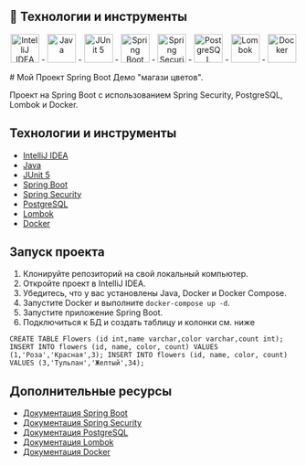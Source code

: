 ## :rocket: Технологии и инструменты

<p align="center">
 <a href="images/search?form=IARRTH&q=intellij+idea&first=1"><img src="https://th.bing.com/th?id=OSK.1092f43f0366fbf2d19494b8553ee2d8&w=148&h=148&c=7&o=6&dpr=1.1&pid=SANGAM" width="50" height="50" alt="IntelliJ IDEA"/></a>
- <a href="/images/search?view=detailV2&ccid=%2fLm%2fT3sc&id=0D2B1B2836C364BFBBA1E148C35EB983C3CE70B7&thid=OIP._Lm_T3scKhVEVFC54gcRxwHaE8&mediaurl=https%3a%2f%2fdownload.logo.wine%2flogo%2fJava_(programming_language)%2fJava_(programming_language)-Logo.wine.png&cdnurl=https%3a%2f%2fth.bing.com%2fth%2fid%2fR.fcb9bf4f7b1c2a15445450b9e20711c7%3frik%3dt3DOw4O5XsNI4Q%26pid%3dImgRaw%26r%3d0&exph=2000&expw=3000&q=java&simid=608014644935275944&FORM=IRPRST&ck=94A12116733BCD055B8A01222B26DDAF&selectedIndex=0"><img src="https://th.bing.com/th/id/OIP._Lm_T3scKhVEVFC54gcRxwHaE8?w=244&h=180&c=7&r=0&o=5&dpr=1.1&pid=1.7" width="50" height="50" alt="Java"/></a>
- <a href="https://junit.org/junit5/"><img src="images/JUnit5.svg" width="50" height="50" alt="JUnit 5"/></a>
- <a href="https://spring.io/projects/spring-boot"><img src="images/SpringBoot.svg" width="50" height="50" alt="Spring Boot"/></a>
- <a href="https://spring.io/projects/spring-security"><img src="images/SpringSecurity.svg" width="50" height="50" alt="Spring Security"/></a>
- <a href="https://www.postgresql.org/"><img src="images/PostgreSQL.svg" width="50" height="50" alt="PostgreSQL"/></a>
- <a href="https://projectlombok.org/"><img src="images/Lombok.svg" width="50" height="50" alt="Lombok"/></a>
- <a href="https://www.docker.com/"><img src="images/Docker.svg" width="50" height="50" alt="Docker"/></a></a>
</p>
# Мой Проект Spring Boot Демо  "магази цветов".

Проект на Spring Boot с использованием Spring Security, PostgreSQL, Lombok и Docker.

## Технологии и инструменты

- [IntelliJ IDEA](https://www.jetbrains.com/idea/)
- [Java](https://www.java.com/)
- [JUnit 5](https://junit.org/junit5/)
- [Spring Boot](https://spring.io/projects/spring-boot)
- [Spring Security](https://spring.io/projects/spring-security)
- [PostgreSQL](https://www.postgresql.org/)
- [Lombok](https://projectlombok.org/)
- [Docker](https://www.docker.com/)

## Запуск проекта

1. Клонируйте репозиторий на свой локальный компьютер.
2. Откройте проект в IntelliJ IDEA.
3. Убедитесь, что у вас установлены Java, Docker и Docker Compose.
4. Запустите Docker и выполните `docker-compose up -d`.
5. Запустите приложение Spring Boot.
6. Подключиться к БД и создать таблицу и колонки см. ниже

`CREATE TABLE Flowers (id int,name varchar,color varchar,count int);`
`INSERT INTO flowers (id, name, color, count) VALUES (1,'Роза','Красная',3); INSERT INTO flowers (id, name, color, count) VALUES (3,'Тульпан','Желтый',34);`

## Дополнительные ресурсы

- [Документация Spring Boot](https://spring.io/guides/gs/spring-boot/)
- [Документация Spring Security](https://docs.spring.io/spring-security/site/docs/current/reference/html5/)
- [Документация PostgreSQL](https://www.postgresql.org/docs/)
- [Документация Lombok](https://projectlombok.org/features/all)
- [Документация Docker](https://docs.docker.com/get-started/)


